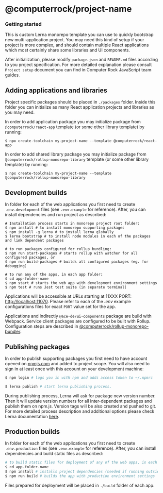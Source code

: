 # @computerrock/project-name

### Getting started 

This is custom Lerna monorepo template you can use to quickly bootstrap new multi-application project. You may need this 
kind of setup if your project is more complex, and should contain multiple React applications which most certainly share 
some libraries and UI components. 

After initialization, please modify `package.json` and `README.md` files  according to you project specification. For 
more detailed explanation please consult `Project setup` document you can find in Computer Rock JavaScript team guides. 

## Adding applications and libraries

Project specific packages should be placed in `./packages` folder. Inside this folder you can initialize as many React 
application projects and libraries as you may need. 

In order to add application package you may initialize package from `@computerrock/react-app` template
(or some other library template) by running:

```shell
$ npx create-toolchain my-project-name --template @computerrock/react-app
```

In order to add shared library package you may initialize package from `@computerrock/rollup-monorepo-library` template
(or some other library template) by running:

```shell
$ npx create-toolchain my-project-name --template @computerrock/rollup-monorepo-library
```

## Development builds

In folder for each of the web applications you first need to create `.env.development` files (see `.env.example`
for reference). After, you can install dependencies and run project as described:

```shell
# Installation process starts in monorepo project root folder:
$ npm install # to install monorepo supporting packages
$ npm install -g lerna # to install lerna globally
$ lerna bootstrap # to install node modules in each of the packages and link dependent packages

# to run packages configured for rollup bundling:
$ npm run start-packages # starts rollup with watcher for all configured packages, or 
$ npm run build-packages # builds all configured packages (eg. for debugging)

# to run any of the apps, in each app folder:
$ cd app-folder-name
$ npm start # starts the web app with development environment settings
$ npm test # runs Jest test suite (in separate terminal)
```
Applications will be accessible at URLs starting at 11XXX PORT: [http://localhost:11070](http://localhost:11XXX/). Please
refer to each of the *.env*  example configurations files for exact `PORT` value set for the app.

Applications and indirectly `@ace-de/ui-components` package are build with Webpack. Service client packages are configured
to be built with Rollup. Configuration steps are described in [@computerrock/rollup-monorepo-bundler](https://www.npmjs.com/package/@computerrock/rollup-monorepo-bundler).

## Publishing packages

In order to publish supporting packages you first need to have account opened on [npmjs.com](https://www.npmjs.com/) and 
added to project scope. You will also need to sign in at least once with this account on your development machine:

```bash
$ npm login # logs you in with npm and adds access token to ~/.npmrc

$ lerna publish # start lerna publishing process.
```

During publishing process, Lerna will ask for package new version number. Then it will update version numbers for all 
inter-dependent packages and publish them on npm.js. Version tags will be also created and pushed to git. For more 
detailed process description and additional options please check Lerna documentation [here](https://github.com/lerna/lerna/tree/main/commands/publish).

## Production builds

In folder for each of the web applications you first need to create `.env.production` files (see `.env.example`
for reference). After, you can install dependencies and build static files as described:

```bash
# to build static files for deployment of any of the web apps, in each app folder run:
$ cd app-folder-name
$ npm install # installs project dependencies (needed if running outside Lerna context, ie CI system)
$ npm run build # builds the app with production environment settings
```

Files prepared for deployment will be placed in `./build` folder of each app. 
